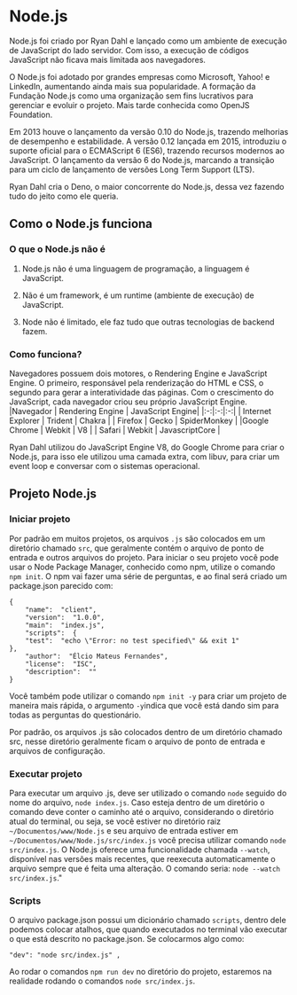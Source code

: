﻿# Node.js

Node.js foi criado por Ryan Dahl e lançado como um ambiente de execução de JavaScript do lado servidor. Com isso, a execução de códigos JavaScript não ficava mais limitada aos navegadores.

O Node.js foi adotado por grandes empresas como Microsoft, Yahoo! e LinkedIn, aumentando ainda mais sua popularidade. A formação da Fundação Node.js como uma organização sem fins lucrativos para gerenciar e evoluir o projeto. Mais tarde conhecida como OpenJS Foundation.

Em 2013 houve o lançamento da versão 0.10 do Node.js, trazendo melhorias de desempenho e estabilidade. A versão 0.12 lançada em 2015, introduziu o suporte oficial para o ECMAScript 6 (ES6), trazendo recursos modernos ao JavaScript. O lançamento da versão 6 do Node.js, marcando a transição para um ciclo de lançamento de versões Long Term Support (LTS).

Ryan Dahl cria o Deno, o maior concorrente do Node.js, dessa vez fazendo tudo do jeito como ele queria.

## Como o Node.js funciona

### O que o Node.js não é

 1. Node.js não é uma linguagem de programação, a linguagem é JavaScript.

 2. Não é um framework, é um runtime (ambiente de execução) de JavaScript.

 3. Node não é limitado, ele faz tudo que outras tecnologias de backend fazem.

### Como funciona?

Navegadores possuem dois motores, o Rendering Engine e JavaScript Engine. O primeiro, responsável pela renderização do HTML e CSS, o segundo para gerar a interatividade das páginas. Com o crescimento do JavaScript, cada navegador criou seu próprio JavaScript Engine.
|Navegador | Rendering Engine | JavaScript Engine|
|:-:|:-:|:-:|
| Internet Explorer | Trident | Chakra |
| Firefox | Gecko | SpiderMonkey | 
|Google Chrome | Webkit |  V8 |
| Safari | Webkit | JavascriptCore |

Ryan Dahl utilizou do JavaScript Engine V8, do Google Chrome para criar o Node.js, para isso ele utilizou uma camada extra, com libuv, para criar um event loop e conversar com o sistemas operacional.

## Projeto Node.js

### Iniciar projeto
Por padrão em muitos projetos, os arquivos `.js` são colocados em um diretório chamado `src`, que geralmente contém o arquivo de ponto de entrada e outros arquivos do projeto. Para iniciar o seu projeto você pode usar o Node Package Manager, conhecido como npm, utilize o comando `npm init`. O npm vai fazer uma série de perguntas, e ao final será criado um package.json parecido com:

```
{
	"name":  "client",
	"version":  "1.0.0",
	"main":  "index.js",
	"scripts":  {
	"test":  "echo \"Error: no test specified\" && exit 1"
},
	"author":  "Élcio Mateus Fernandes",
	"license":  "ISC",
	"description":  ""
}
```

Você também pode utilizar o comando `npm init -y` para criar um projeto de maneira mais rápida, o argumento `-y`indica que você está dando sim para todas as perguntas do questionário.

Por padrão, os arquivos .js são colocados dentro de um diretório chamado src, nesse diretório geralmente ficam o arquivo de ponto de entrada e arquivos de configuração.

### Executar projeto

Para executar um arquivo .js, deve ser utilizado o comando `node` seguido do nome do arquivo, `node index.js`. Caso esteja dentro de um diretório o comando deve conter o caminho até o arquivo, considerando o diretório atual do terminal, ou seja, se você estiver no diretório raiz `~/Documentos/www/Node.js` e seu arquivo de entrada estiver em `~/Documentos/www/Node.js/src/index.js` você precisa utilizar comando `node src/index.js`. O Node.js oferece uma funcionalidade chamada `--watch`, disponível nas versões mais recentes, que reexecuta automaticamente o arquivo sempre que é feita uma alteração. O comando seria: `node --watch src/index.js`."

### Scripts

O arquivo package.json possui um dicionário chamado `scripts`, dentro dele podemos colocar atalhos,  que quando executados no terminal vão executar o que está descrito no package.json. Se colocarmos algo como:
```
"dev": "node src/index.js" ,
```

Ao rodar o comandos `npm run dev` no diretório do projeto, estaremos na realidade rodando o comandos `node src/index.js`.
